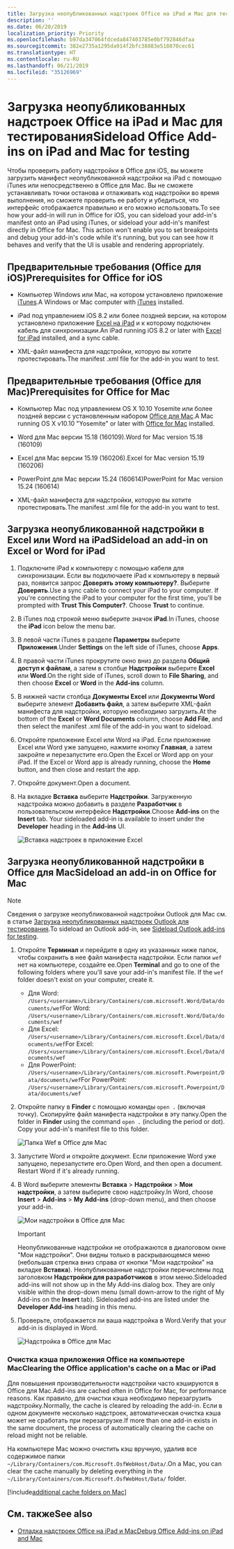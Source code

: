 ```yaml
---
title: Загрузка неопубликованных надстроек Office на iPad и Mac для тестирования
description: ''
ms.date: 06/20/2019
localization_priority: Priority
ms.openlocfilehash: b97da347064fdceda847403785e0bf792846dfaa
ms.sourcegitcommit: 382e2735a1295da914f2bfc38883e518070cec61
ms.translationtype: HT
ms.contentlocale: ru-RU
ms.lasthandoff: 06/21/2019
ms.locfileid: "35126969"
---
```

# <a name="sideload-office-add-ins-on-ipad-and-mac-for-testing"></a><span data-ttu-id="58606-102">Загрузка неопубликованных надстроек Office на iPad и Mac для тестирования</span><span class="sxs-lookup"><span data-stu-id="58606-102">Sideload Office Add-ins on iPad and Mac for testing</span></span>

<span data-ttu-id="58606-p101">Чтобы проверить работу надстройки в Office для iOS, вы можете загрузить манифест неопубликованной надстройки на iPad с помощью iTunes или непосредственно в Office для Mac. Вы не сможете устанавливать точки останова и отлаживать код надстройки во время выполнения, но сможете проверить ее работу и убедиться, что интерфейс отображается правильно и его можно использовать.</span><span class="sxs-lookup"><span data-stu-id="58606-p101">To see how your add-in will run in Office for iOS, you can sideload your add-in's manifest onto an iPad using iTunes, or sideload your add-in's manifest directly in Office for Mac. This action won't enable you to set breakpoints and debug your add-in's code while it's running, but you can see how it behaves and verify that the UI is usable and rendering appropriately.</span></span> 

## <a name="prerequisites-for-office-on-ios"></a><span data-ttu-id="58606-105">Предварительные требования (Office для iOS)</span><span class="sxs-lookup"><span data-stu-id="58606-105">Prerequisites for Office for iOS</span></span>

- <span data-ttu-id="58606-106">Компьютер Windows или Mac, на котором установлено приложение [iTunes](https://www.apple.com/itunes/download/).</span><span class="sxs-lookup"><span data-stu-id="58606-106">A Windows or Mac computer with [iTunes](https://www.apple.com/itunes/download/) installed.</span></span>
    
- <span data-ttu-id="58606-107">iPad под управлением iOS 8.2 или более поздней версии, на котором установлено приложение [Excel на iPad](https://itunes.apple.com/us/app/microsoft-excel/id586683407?mt=8) и к которому подключен кабель для синхронизации.</span><span class="sxs-lookup"><span data-stu-id="58606-107">An iPad running iOS 8.2 or later with [Excel for iPad](https://itunes.apple.com/us/app/microsoft-excel/id586683407?mt=8) installed, and a sync cable.</span></span>
    
- <span data-ttu-id="58606-108">XML-файл манифеста для надстройки, которую вы хотите протестировать.</span><span class="sxs-lookup"><span data-stu-id="58606-108">The manifest .xml file for the add-in you want to test.</span></span>
    

## <a name="prerequisites-for-office-on-mac"></a><span data-ttu-id="58606-109">Предварительные требования (Office для Mac)</span><span class="sxs-lookup"><span data-stu-id="58606-109">Prerequisites for Office for Mac</span></span>

- <span data-ttu-id="58606-110">Компьютер Mac под управлением OS X 10.10 Yosemite или более поздней версии с установленным набором [Office для Mac](https://products.office.com/buy/compare-microsoft-office-products?tab=omac).</span><span class="sxs-lookup"><span data-stu-id="58606-110">A Mac running OS X v10.10 "Yosemite" or later with [Office for Mac](https://products.office.com/buy/compare-microsoft-office-products?tab=omac) installed.</span></span>
    
- <span data-ttu-id="58606-111">Word для Mac версии 15.18 (160109).</span><span class="sxs-lookup"><span data-stu-id="58606-111">Word for Mac version 15.18 (160109)</span></span>
   
- <span data-ttu-id="58606-112">Excel для Mac версии 15.19 (160206).</span><span class="sxs-lookup"><span data-stu-id="58606-112">Excel for Mac version 15.19 (160206)</span></span>

- <span data-ttu-id="58606-113">PowerPoint для Mac версии 15.24 (160614)</span><span class="sxs-lookup"><span data-stu-id="58606-113">PowerPoint for Mac version 15.24 (160614)</span></span>
    
- <span data-ttu-id="58606-114">XML-файл манифеста для надстройки, которую вы хотите протестировать.</span><span class="sxs-lookup"><span data-stu-id="58606-114">The manifest .xml file for the add-in you want to test.</span></span>
    

## <a name="sideload-an-add-in-on-excel-or-word-on-ipad"></a><span data-ttu-id="58606-115">Загрузка неопубликованной надстройки в Excel или Word на iPad</span><span class="sxs-lookup"><span data-stu-id="58606-115">Sideload an add-in on Excel or Word for iPad</span></span>

1. <span data-ttu-id="58606-p102">Подключите iPad к компьютеру с помощью кабеля для синхронизации. Если вы подключаете iPad к компьютеру в первый раз, появится запрос **Доверять этому компьютеру?**. Выберите **Доверять**.</span><span class="sxs-lookup"><span data-stu-id="58606-p102">Use a sync cable to connect your iPad to your computer. If you're connecting the iPad to your computer for the first time, you'll be prompted with  **Trust This Computer?**. Choose **Trust** to continue.</span></span>

2. <span data-ttu-id="58606-119">В iTunes под строкой меню выберите значок **iPad**.</span><span class="sxs-lookup"><span data-stu-id="58606-119">In iTunes, choose the  **iPad** icon below the menu bar.</span></span>

3. <span data-ttu-id="58606-120">В левой части iTunes в разделе  **Параметры** выберите **Приложения**.</span><span class="sxs-lookup"><span data-stu-id="58606-120">Under  **Settings** on the left side of iTunes, choose **Apps**.</span></span>

4. <span data-ttu-id="58606-121">В правой части iTunes прокрутите окно вниз до раздела  **Общий доступ к файлам**, а затем в столбце  **Надстройки** выберите **Excel** или **Word**.</span><span class="sxs-lookup"><span data-stu-id="58606-121">On the right side of iTunes, scroll down to  **File Sharing**, and then choose  **Excel** or **Word** in the **Add-ins** column.</span></span>

5. <span data-ttu-id="58606-122">В нижней части столбца  **Документы Excel** или **Документы Word** выберите элемент **Добавить файл**, а затем выберите XML-файл манифеста для надстройки, которую необходимо загрузить.</span><span class="sxs-lookup"><span data-stu-id="58606-122">At the bottom of the  **Excel** or **Word Documents** column, choose **Add File**, and then select the manifest .xml file of the add-in you want to sideload.</span></span> 
    
6. <span data-ttu-id="58606-p103">Откройте приложение Excel или Word на iPad. Если приложение Excel или Word уже запущено, нажмите кнопку **Главная**, а затем закройте и перезапустите его.</span><span class="sxs-lookup"><span data-stu-id="58606-p103">Open the Excel or Word app on your iPad. If the Excel or Word app is already running, choose the  **Home** button, and then close and restart the app.</span></span>
    
7. <span data-ttu-id="58606-125">Откройте документ.</span><span class="sxs-lookup"><span data-stu-id="58606-125">Open a document.</span></span>
    
8. <span data-ttu-id="58606-126">На вкладке  **Вставка** выберите **Надстройки**. Загруженную надстройка можно добавить в разделе  **Разработчик** в пользовательском интерфейсе **Надстройки**.</span><span class="sxs-lookup"><span data-stu-id="58606-126">Choose  **Add-ins** on the **Insert** tab. Your sideloaded add-in is available to insert under the **Developer** heading in the **Add-ins** UI.</span></span>
    
    ![Вставка надстроек в приложение Excel](../images/excel-insert-add-in.png)


## <a name="sideload-an-add-in-in-office-on-mac"></a><span data-ttu-id="58606-128">Загрузка неопубликованной надстройки в Office для Mac</span><span class="sxs-lookup"><span data-stu-id="58606-128">Sideload an add-in on Office for Mac</span></span>

> [!NOTE]
> <span data-ttu-id="58606-129">Сведения о загрузке неопубликованной надстройки Outlook для Mac см. в статье [Загрузка неопубликованных надстроек Outlook для тестирования](/outlook/add-ins/sideload-outlook-add-ins-for-testing).</span><span class="sxs-lookup"><span data-stu-id="58606-129">To sideload an Outlook add-in, see [Sideload Outlook add-ins for testing](/outlook/add-ins/sideload-outlook-add-ins-for-testing).</span></span>

1. <span data-ttu-id="58606-p104">Откройте **Терминал** и перейдите в одну из указанных ниже папок, чтобы сохранить в нее файл манифеста надстройки. Если папки `wef` нет на компьютере, создайте ее.</span><span class="sxs-lookup"><span data-stu-id="58606-p104">Open  **Terminal** and go to one of the following folders where you'll save your add-in's manifest file. If the `wef` folder doesn't exist on your computer, create it.</span></span>
    
    - <span data-ttu-id="58606-132">Для Word: `/Users/<username>/Library/Containers/com.microsoft.Word/Data/documents/wef`</span><span class="sxs-lookup"><span data-stu-id="58606-132">For Word:  `/Users/<username>/Library/Containers/com.microsoft.Word/Data/documents/wef`</span></span>    
    - <span data-ttu-id="58606-133">Для Excel: `/Users/<username>/Library/Containers/com.microsoft.Excel/Data/documents/wef`</span><span class="sxs-lookup"><span data-stu-id="58606-133">For Excel:  `/Users/<username>/Library/Containers/com.microsoft.Excel/Data/documents/wef`</span></span>
    - <span data-ttu-id="58606-134">Для PowerPoint: `/Users/<username>/Library/Containers/com.microsoft.Powerpoint/Data/documents/wef`</span><span class="sxs-lookup"><span data-stu-id="58606-134">For PowerPoint: `/Users/<username>/Library/Containers/com.microsoft.Powerpoint/Data/documents/wef`</span></span>
    
2. <span data-ttu-id="58606-p105">Откройте папку в **Finder** с помощью команды `open .` (включая точку). Скопируйте файл манифеста надстройки в эту папку.</span><span class="sxs-lookup"><span data-stu-id="58606-p105">Open the folder in  **Finder** using the command `open .` (including the period or dot). Copy your add-in's manifest file to this folder.</span></span>
    
    ![Папка Wef в Office для Mac](../images/all-my-files.png)

3. <span data-ttu-id="58606-p106">Запустите Word и откройте документ. Если приложение Word уже запущено, перезапустите его.</span><span class="sxs-lookup"><span data-stu-id="58606-p106">Open Word, and then open a document. Restart Word if it's already running.</span></span>
    
4. <span data-ttu-id="58606-140">В Word выберите элементы **Вставка**  >  **Надстройки**  >  **Мои надстройки**, а затем выберите свою надстройку.</span><span class="sxs-lookup"><span data-stu-id="58606-140">In Word, choose  **Insert** > **Add-ins** > **My Add-ins** (drop-down menu), and then choose your add-in.</span></span>
    
    ![Мои надстройки в Office для Mac](../images/my-add-ins-wikipedia.png)

    > [!IMPORTANT]
    > <span data-ttu-id="58606-p107">Неопубликованные надстройки не отображаются в диалоговом окне "Мои надстройки". Они видны только в раскрывающемся меню (небольшая стрелка вниз справа от кнопки "Мои надстройки" на вкладке **Вставка**). Неопубликованные надстройки перечислены под заголовком **Надстройки для разработчиков** в этом меню.</span><span class="sxs-lookup"><span data-stu-id="58606-p107">Sideloaded add-ins will not show up in the My Add-ins dialog box. They are only visible within the drop-down menu (small down-arrow to the right of My Add-ins on the **Insert** tab). Sideloaded add-ins are listed under the **Developer Add-ins** heading in this menu.</span></span> 
    
5. <span data-ttu-id="58606-145">Проверьте, отображается ли ваша надстройка в Word.</span><span class="sxs-lookup"><span data-stu-id="58606-145">Verify that your add-in is displayed in Word.</span></span>
    
    ![Надстройка в Office для Mac](../images/lorem-ipsum-wikipedia.png)
    
### <a name="clearing-the-office-applications-cache-on-a-mac"></a><span data-ttu-id="58606-147">Очистка кэша приложения Office на компьютере Mac</span><span class="sxs-lookup"><span data-stu-id="58606-147">Clearing the Office application's cache on a Mac or iPad</span></span>

<span data-ttu-id="58606-148">Для повышения производительности надстройки часто кэшируются в Office для Mac.</span><span class="sxs-lookup"><span data-stu-id="58606-148">Add-ins are cached often in Office for Mac, for performance reasons.</span></span> <span data-ttu-id="58606-149">Как правило, для очистки кэша необходимо перезагрузить надстройку.</span><span class="sxs-lookup"><span data-stu-id="58606-149">Normally, the cache is cleared by reloading the add-in.</span></span> <span data-ttu-id="58606-150">Если в одном документе несколько надстроек, автоматическая очистка кэша может не сработать при перезагрузке.</span><span class="sxs-lookup"><span data-stu-id="58606-150">If  more than one add-in exists in the same document, the process of automatically clearing the cache on reload might not be reliable.</span></span>

<span data-ttu-id="58606-151">На компьютере Mac можно очистить кэш вручную, удалив все содержимое папки `~/Library/Containers/com.Microsoft.OsfWebHost/Data/`.</span><span class="sxs-lookup"><span data-stu-id="58606-151">On a Mac, you can clear the cache manually by deleting everything in the `~/Library/Containers/com.Microsoft.OsfWebHost/Data/` folder.</span></span> 

[!include[additional cache folders on Mac](../includes/mac-cache-folders.md)]

## <a name="see-also"></a><span data-ttu-id="58606-152">См. также</span><span class="sxs-lookup"><span data-stu-id="58606-152">See also</span></span>

- [<span data-ttu-id="58606-153">Отладка надстроек Office на iPad и Mac</span><span class="sxs-lookup"><span data-stu-id="58606-153">Debug Office Add-ins on iPad and Mac</span></span>](debug-office-add-ins-on-ipad-and-mac.md)
